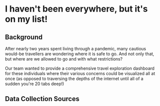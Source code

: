 # I haven't been everywhere, but it's on my list!

## Background 

After nearly two years spent living through a pandemic, many cautious would-be travellers are wondering where it is safe to go. And not only that, but where are we allowed to go and with what restrictions?

Our team wanted to provide a comprehensive travel exploration dashboard for these individuals where their various concerns could be visualized all at once (as opposed to traversing the depths of the internet until all of a sudden you're 20 tabs deep!)

## Data Collection Sources 
